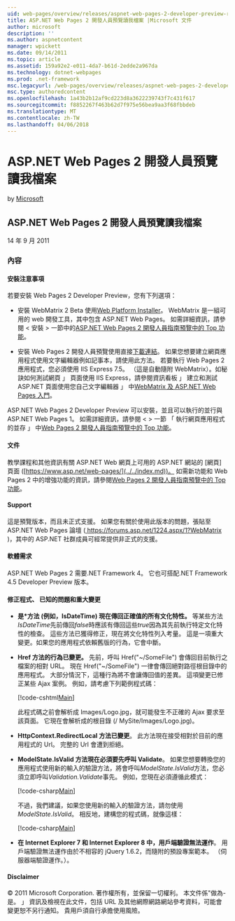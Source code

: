 ```yaml
---
uid: web-pages/overview/releases/aspnet-web-pages-2-developer-preview-readme
title: ASP.NET Web Pages 2 開發人員預覽讀我檔案 |Microsoft 文件
author: microsoft
description: ''
ms.author: aspnetcontent
manager: wpickett
ms.date: 09/14/2011
ms.topic: article
ms.assetid: 159a92e2-e011-4da7-b61d-2edde2a967da
ms.technology: dotnet-webpages
ms.prod: .net-framework
msc.legacyurl: /web-pages/overview/releases/aspnet-web-pages-2-developer-preview-readme
msc.type: authoredcontent
ms.openlocfilehash: 1a43b2b12af9cd223d8a3622239743f7c431f617
ms.sourcegitcommit: f8852267f463b62d7f975e56bea9aa3f68fbbdeb
ms.translationtype: MT
ms.contentlocale: zh-TW
ms.lasthandoff: 04/06/2018
---
```

<a name="aspnet-web-pages-2-developer-preview-readme"></a>ASP.NET Web Pages 2 開發人員預覽讀我檔案
====================
by [Microsoft](https://github.com/microsoft)

## <a name="aspnet-web-pages-2-developer-preview-readme"></a>ASP.NET Web Pages 2 開發人員預覽讀我檔案

14 年 9 月 2011

### <a name="contents"></a>內容

#### <a id="_Toc303701284"></a>  安裝注意事項

若要安裝 Web Pages 2 Developer Preview，您有下列選項：

- 安裝 WebMatrix 2 Beta 使用[Web Platform Installer](https://go.microsoft.com/fwlink/?LinkId=226883)。 WebMatrix 是一組可用的 web 開發工具，其中包含 ASP.NET Web Pages。 如需詳細資訊，請參閱 < 安裝 > 一節中的[ASP.NET Web Pages 2 開發人員指南預覽中的 Top 功能](https://go.microsoft.com/fwlink/?LinkID=227824)。

- 安裝 Web Pages 2 開發人員預覽使用直接[下載連結](https://go.microsoft.com/fwlink/?LinkID=226335)。 如果您想要建立網頁應用程式使用文字編輯器例如記事本，請使用此方法。 若要執行 Web Pages 2 應用程式，您必須使用 IIS Express 7.5。 （這是自動隨附 WebMatrix）。如秘訣如何測試網頁 」 頁面使用 IIS Express，請參閱資訊看板 」 建立和測試 ASP.NET 頁面使用您自己文字編輯器 」 中[WebMatrix 及 ASP.NET Web Pages 入門](https://go.microsoft.com/fwlink/?LinkId=202889)。

ASP.NET Web Pages 2 Developer Preview 可以安裝，並且可以執行的並行與 ASP.NET Web Pages 1。 <a id="a"></a>如需詳細資訊，請參閱 < > 一節 「 執行網頁應用程式的並存 」 中[Web Pages 2 開發人員指南預覽中的 Top 功能](https://go.microsoft.com/fwlink/?LinkID=227824)。

#### <a id="_Toc303701285"></a>  文件

教學課程和其他資訊有關 ASP.NET Web 網頁上可用的 ASP.NET 網站的 [網頁] 頁面 ([https://www.asp.net/web-pages/](../../index.md))。 如需新功能和 Web Pages 2 中的增強功能的資訊，請參閱[Web Pages 2 開發人員指南預覽中的 Top 功能](https://go.microsoft.com/fwlink/?LinkID=227824)。

#### <a id="_Toc303701286"></a>  Support

<a id="_Toc209852135"></a><a id="_Toc255833657"></a> 這是預覽版本，而且未正式支援。 如果您有關於使用此版本的問題，張貼至 ASP.NET Web Pages 論壇 ([ https://forums.asp.net/1224.aspx/1?WebMatrix ](https://forums.asp.net/1224.aspx/1?WebMatrix) )，其中的 ASP.NET 社群成員可經常提供非正式的支援。

#### <a id="_Toc303701287"></a>  軟體需求

ASP.NET Web Pages 2 需要.NET Framework 4。 它也可搭配.NET Framework 4.5 Developer Preview 版本。

<a id="_Toc303701288"></a><a id="_Breaking_Changes"></a>

#### <a name="fixes-known-issues-and-breaking-changes"></a>修正程式、 已知的問題和重大變更

<a id="_Toc224729061"></a><a id="_Toc238051347"></a>

- **是\*方法 (例如，IsDateTime) 現在傳回正確值的所有文化特性。** 等某些方法*IsDateTime*先前傳回*false*時應該有傳回這些*true*因為其先前執行特定文化特性的檢查。 這些方法已獲得修正，現在將文化特性列入考量。 這是一項重大變更。如果您的應用程式依賴舊版的行為，它會中斷。
- **Href 方法的行為已變更。** 先前，呼叫 Href("~/SomeFile") 會傳回目前執行之檔案的相對 URL。 現在 Href("~/SomeFile") 一律會傳回絕對路徑根目錄中的應用程式。 大部分情況下，這種行為將不會讓傳回值的差異。 這項變更已修正某些 Ajax 案例。 例如，請考慮下列範例程式碼： 

    [!code-cshtml[Main](aspnet-web-pages-2-developer-preview-readme/samples/sample1.cshtml)]

    此程式碼之前會解析成 Images/Logo.jpg，就可能發生不正確的 Ajax 要求至該頁面。 它現在會解析成的根目錄 (/ MySite/Images/Logo.jpg)。
- **HttpContext.RedirectLocal 方法已變更**。 此方法現在接受相對於目前的應用程式的 Url。 完整的 Url 會遭到拒絕。
- **ModelState.IsValid 方法現在必須要先呼叫 Validate**。 如果您想要轉換您的應用程式使用新的輸入的驗證方法，將會呼叫*ModelState.IsValid*方法，您必須立即呼叫*Validation.Validate*事先。 例如，您現在必須遵循此模式： 

    [!code-csharp[Main](aspnet-web-pages-2-developer-preview-readme/samples/sample2.cs)]

  不過，我們建議，如果您使用新的輸入的驗證方法，請勿使用*ModelState.IsValid*。 相反地，建構您的程式碼，就像這樣： 

    [!code-csharp[Main](aspnet-web-pages-2-developer-preview-readme/samples/sample3.cs)]
- **在 Internet Explorer 7 和 Internet Explorer 8 中，用戶端驗證無法運作**。 用戶端驗證無法運作由於不相容的 jQuery 1.6.2，而隨附的預設專案範本。 （伺服器端驗證運作。）。

#### <a id="_Toc303701289"></a>  Disclaimer

© 2011 Microsoft Corporation. 著作權所有，並保留一切權利。 本文件係"做為-是。 」 資訊及檢視在此文件，包括 URL 及其他網際網路網站參考資料，可能會變更恕不另行通知。 貴用戶須自行承擔使用風險。

